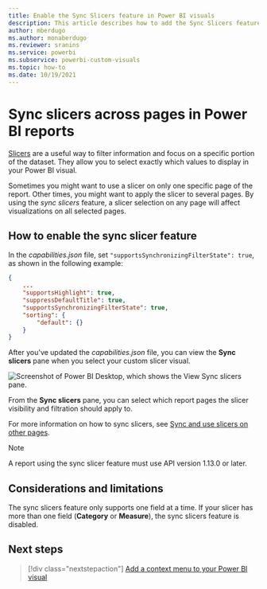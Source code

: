 ```yaml
---
title: Enable the Sync Slicers feature in Power BI visuals
description: This article describes how to add the Sync Slicers feature to Power BI visuals.
author: mberdugo
ms.author: monaberdugo
ms.reviewer: sranins
ms.service: powerbi
ms.subservice: powerbi-custom-visuals
ms.topic: how-to
ms.date: 10/19/2021
---
```


# Sync slicers across pages in Power BI reports

[Slicers](../../visuals/power-bi-visualization-slicers.md) are a useful way to filter information and focus on a specific portion of the dataset. They allow you to select exactly which values to display in your Power BI visual.

Sometimes you might want to use a slicer on only one specific page of the report. Other times, you might want to apply the slicer to several pages. By using the *sync slicers* feature, a slicer selection on any page will affect visualizations on all selected pages.

## How to enable the sync slicer feature

In the *capabilities.json* file, set `"supportsSynchronizingFilterState": true`, as shown in the following example:

```json
{
    ...
    "supportsHighlight": true,
    "suppressDefaultTitle": true,
    "supportsSynchronizingFilterState": true,
    "sorting": {
        "default": {}
    }
}
```

After you've updated the *capabilities.json* file, you can view the **Sync slicers** pane when you select your custom slicer visual.

![Screenshot of Power BI Desktop, which shows the View Sync slicers pane.](media/enable-sync-slicers/sync-slicers-panel.png)

From the **Sync slicers** pane, you can select which report pages the slicer visibility and filtration should apply to.

For more information on how to sync slicers, see [Sync and use slicers on other pages](../../visuals/power-bi-visualization-slicers.md#sync-and-use-slicers-on-other-pages).

>[!NOTE]
>A report using the sync slicer feature must use API version 1.13.0 or later.

## Considerations and limitations

The sync slicers feature only supports one field at a time. If your slicer has more than one field (**Category** or **Measure**), the sync slicers feature is disabled.

## Next steps

> [!div class="nextstepaction"]
> [Add a context menu to your Power BI visual](context-menu.md)
